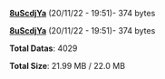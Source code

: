 [**8uScdjYa**](/data/8uScdjYa.txt) (20/11/22 - 19:51)- 374 bytes

[**8uScdjYa**](/data/8uScdjYa.txt) (20/11/22 - 19:51)- 374 bytes

**Total Datas**: 4029

**Total Size**: 21.99 MB / 22.0 MB